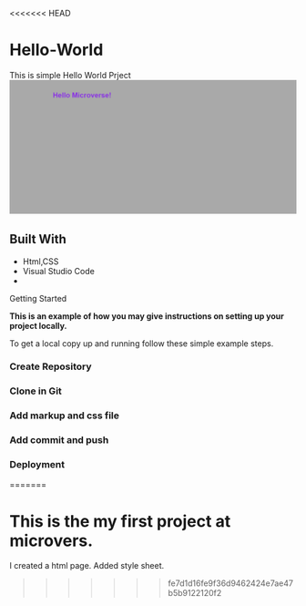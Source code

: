 <<<<<<< HEAD
# Hello-World
This is simple Hello World Prject
![screenshot](./hello.png)


## Built With

- Html,CSS
- Visual Studio Code
- 

Getting Started

**This is an example of how you may give instructions on setting up your project locally.**

To get a local copy up and running follow these simple example steps.

### Create Repository

### Clone in Git

### Add markup and css file


### Add commit and push

### Deployment
=======
# This is the my  first project at microvers.
I created a html page.
Added style sheet.
>>>>>>> fe7d1d16fe9f36d9462424e7ae47b5b9122120f2
